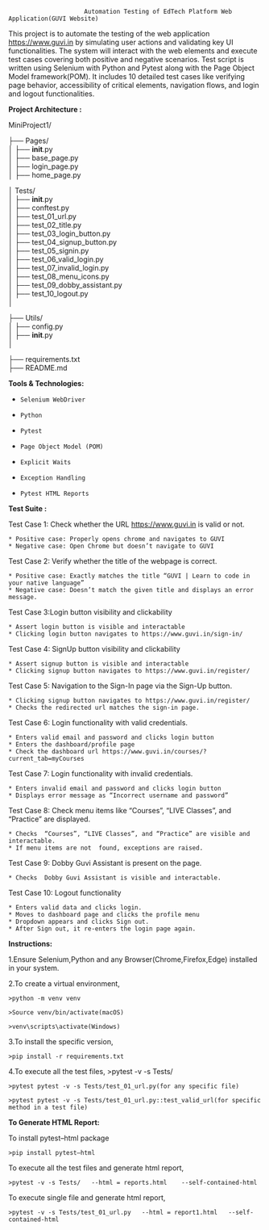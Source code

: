                          Automation Testing of EdTech Platform Web Application(GUVI Website)
This project is to automate the testing of the web application https://www.guvi.in by simulating user actions and validating key UI functionalities. The system will interact with the web elements and execute test cases covering both positive and negative scenarios.
Test script is written using Selenium with Python and Pytest along with the Page Object Model framework(POM). It includes 10 detailed test cases  like verifying page behavior, accessibility of critical elements, navigation flows, and login and logout functionalities.

**Project Architecture :**

MiniProject1/   

├── Pages/        
│   ├── __init__.py    
│   ├── base_page.py  
│   ├── login_page.py       
│   ├── home_page.py       

│ 
 Tests/  
│   ├── __init__.py  
│   ├── conftest.py  
│   ├── test_01_url.py        
│   ├── test_02_title.py    
│   ├── test_03_login_button.py     
│   ├── test_04_signup_button.py     
│   ├── test_05_signin.py     
│   ├── test_06_valid_login.py     
│   ├── test_07_invalid_login.py     
│   ├── test_08_menu_icons.py     
│   ├── test_09_dobby_assistant.py     
│   ├── test_10_logout.py        
│

├── Utils/  
│   ├── config.py   
│   ├── __init__.py        
│

├── requirements.txt  
├── README.md  


**Tools & Technologies:**
*     Selenium WebDriver
*     Python 
*     Pytest
*     Page Object Model (POM)
*     Explicit Waits
*     Exception Handling
*     Pytest HTML Reports


**Test Suite :**

Test Case 1: Check whether the URL https://www.guvi.in is valid or not.

	* Positive case: Properly opens chrome and navigates to GUVI
	* Negative case: Open Chrome but doesn’t navigate to GUVI


Test Case 2: Verify whether the title of the webpage is correct.

	* Positive case: Exactly matches the title “GUVI | Learn to code in your native language”
	* Negative case: Doesn’t match the given title and displays an error message.

Test Case 3:Login button visibility and clickability

	* Assert login button is visible and interactable
	* Clicking login button navigates to https://www.guvi.in/sign-in/

Test Case 4: SignUp button visibility and clickability

	* Assert signup button is visible and interactable
	* Clicking signup button navigates to https://www.guvi.in/register/

Test Case 5:  Navigation to the Sign-In page via the Sign-Up button.

	* Clicking signup button navigates to https://www.guvi.in/register/
	* Checks the redirected url matches the sign-in page.

Test Case 6: Login functionality with valid credentials.

	* Enters valid email and password and clicks login button
	* Enters the dashboard/profile page
	* Check the dashboard url https://www.guvi.in/courses/?current_tab=myCourses

Test Case 7: Login functionality with invalid credentials.

	* Enters invalid email and password and clicks login button
	* Displays error message as “Incorrect username and password”

Test Case 8: Check menu items like “Courses”, “LIVE Classes”, and “Practice” are displayed.

	* Checks  “Courses”, “LIVE Classes”, and “Practice” are visible and interactable.
	* If menu items are not  found, exceptions are raised.

Test Case 9: Dobby Guvi Assistant is present on the page.

	* Checks  Dobby Guvi Assistant is visible and interactable.

Test Case 10: Logout functionality

	* Enters valid data and clicks login.
	* Moves to dashboard page and clicks the profile menu
	* Dropdown appears and clicks Sign out.
	* After Sign out, it re-enters the login page again.
 

**Instructions:**

1.Ensure Selenium,Python and any Browser(Chrome,Firefox,Edge) installed in your system. 

2.To create a virtual environment,

	>python -m venv venv
 
	>Source venv/bin/activate(macOS)
 
	>venv\scripts\activate(Windows)

3.To install the specific version,

	>pip install -r requirements.txt

4.To execute all the test files,
	>pytest -v -s Tests/

	>pytest pytest -v -s Tests/test_01_url.py(for any specific file)

	>pytest pytest -v -s Tests/test_01_url.py::test_valid_url(for specific method in a test file)



**To Generate HTML Report:**

To install pytest–html package

	>pip install pytest–html

To execute all the test files and generate html report,

	>pytest -v -s Tests/   --html = reports.html    --self-contained-html

To execute single file and generate html report,

	>pytest -v -s Tests/test_01_url.py   --html = report1.html   --self-contained-html














